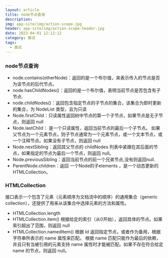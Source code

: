 ```yaml
---
layout: article
title: node节点查询
description: 
img: app-site/img/action-scope.jpg
header: app-site/img/action-scope-header.jpg
date: 2023-04-01 12:12:12
category: 面试
tags:
  - 面试
---
```


### node节点查询

- node.contains(otherNode)：返回的是一个布尔值，来表示传入的节点是否为该节点的后代节点。
- node.hasChildNodes()：返回的是一个布尔值，表明当前节点是否包含有子节点.
- node.childNodes()：返回包含指定节点的子节点的集合，该集合为即时更新的集合，为 NodeList 类型，且为只读
- Node.firstChild：只读属性返回树中节点的第一个子节点，如果节点是无子节点，则返回 null
- Node.lastChild： 是一个只读属性，返回当前节点的最后一个子节点。
					如果父节点为一个元素节点，则子节点通常为一个元素节点，或一个文本节点，或一个注释节点。如果没有子节点，则返回 null
- Node.nextSibling：返回其父节点的 childNodes 列表中紧跟在其后面的节点，如果指定的节点为最后一个节点，则返回 null。
- Node.previousSibling：返回当前节点的前一个兄弟节点,没有则返回null.
- ParentNode.children：返回 一个Node的子elements ，是一个动态更新的 HTMLCollection。


### HTMLCollection

接口表示一个包含了元素（元素顺序为文档流中的顺序）的通用集合（generic collection），还提供了用来从该集合中选择元素的方法和属性。

- HTMLCollection.length
- HTMLCollection.item()
	根据给定的索引（从0开始），返回具体的节点。如果索引超出了范围，则返回 null
- HTMLCollection.namedItem()
	根据 Id 返回指定节点，或者作为备用，根据字符串所表示的 name 属性来匹配。
	根据 name 匹配只能作为最后的依赖，并且只有当被引用的元素支持 name 属性时才能被匹配。如果不存在符合给定 name 的节点，则返回 null。